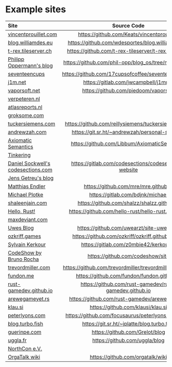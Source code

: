 # Example sites

| Site                                                               |                   Source Code                            |
|:-------------------------------------------------------------------|:--------------------------------------------------------:|
| [vincentprouillet.com](https://www.vincentprouillet.com/)          | https://github.com/Keats/vincentprouillet/               |
| [blog.williamdes.eu](http://blog.williamdes.eu/)                   | https://github.com/wdesportes/blog.williamdes.eu         |
| [t-rex.tileserver.ch](https://t-rex.tileserver.ch)                 | https://github.com/t-rex-tileserver/t-rex-website/       |
| [Philipp Oppermann's blog](https://os.phil-opp.com/)               | https://github.com/phil-opp/blog_os/tree/master/blog     |
| [seventeencups](https://www.seventeencups.net)                     | https://github.com/17cupsofcoffee/seventeencups.net      |
| [j1m.net](https://j1m.net)                                         | https://gitlab.com/jwcampbell/j1mnet                     |
| [vaporsoft.net](http://vaporsoft.net)                              | https://github.com/piedoom/vaporsoft                     |
| [verpeteren.nl](http://www.verpeteren.nl)                          |                                                          |
| [atlasreports.nl](http://www.atlasreports.nl)                      |                                                          |
| [groksome.com](http://www.groksome.com)                            |                                                          |
| [tuckersiemens.com](https://tuckersiemens.com)                     | https://github.com/reillysiemens/tuckersiemens.com       |
| [andrewzah.com](https://andrewzah.com)                             | https://git.sr.ht/~andrewzah/personal-site/tree          |
| [Axiomatic Semantics](https://axiomatic.neophilus.net)             | https://github.com/Libbum/AxiomaticSemantics             |
| [Tinkering](https://tinkering.xyz)                                 |                                                          |
| [Daniel Sockwell's codesections.com](https://www.codesections.com) | https://gitlab.com/codesections/codesections-website     |
| [Jens Getreu's blog](https://blog.getreu.net)                      |                                                          |
| [Matthias Endler](https://endler.dev)                              | https://github.com/mre/mre.github.io                     |
| [Michael Plotke](https://michael.plotke.me)                        | https://gitlab.com/bdjnk/michael                         |
| [shaleenjain.com](https://shaleenjain.com)                         | https://github.com/shalzz/shalzz.github.io               |
| [Hello, Rust!](https://hello-rust.show)                            | https://github.com/hello-rust/hello-rust.github.io       |
| [maxdeviant.com](https://maxdeviant.com/)                          |                                                          |
| [Uwes Blog](https://uwe-arzt.de)                                   | https://github.com/uwearzt/site-uwe-arzt                 |
| [ozkriff.games](https://ozkriff.games)                             | https://github.com/ozkriff/ozkriff.github.io-src         |
| [Sylvain Kerkour](https://kerkour.fr)                              | https://gitlab.com/z0mbie42/kerkour.fr                   |
| [CodeShow by Bruno Rocha](https://codeshow.com.br)                 | https://github.com/codeshow/site                         |
| [trevordmiller.com](https://trevordmiller.com)                     | https://github.com/trevordmiller/trevordmiller.github.io |
| [fundon.me](https://fundon.me/)                                    | https://github.com/fundon/fundon.github.io               |
| [rust-gamedev.github.io](https://rust-gamedev.github.io)           | https://github.com/rust-gamedev/rust-gamedev.github.io   |
| [arewegameyet.rs](http://arewegameyet.rs)                          | https://github.com/rust-gamedev/arewegameyet             |
| [klau.si](https://klau.si)                                         | https://github.com/klausi/klau.si                        |
| [peterlyons.com](https://peterlyons.com)                           | https://github.com/focusaurus/peterlyons.com-zola        |
| [blog.turbo.fish](https://blog.turbo.fish)                         | https://git.sr.ht/~jplatte/blog.turbo.fish               |
| [guerinpe.com](https://guerinpe.com)                               | https://github.com/Grelot/blog                           |
| [uggla.fr](https://uggla.fr)                                       | https://github.com/uggla/blog                            |
| [NorthCon e.V.](https://verein.northcon.de/)                       |                                                          |
| [OrgaTalk wiki](https://wiki.orgatalk.de/)                         | https://github.com/orgatalk/wiki                         |
